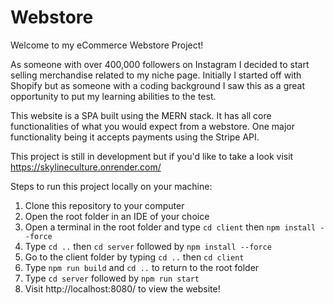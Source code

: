 # Webstore

Welcome to my eCommerce Webstore Project! 

As someone with over 400,000 followers on Instagram I decided to start selling merchandise related to my niche page. Initially I started off with Shopify but as someone with a coding background I saw this as a great opportunity to put my learning abilities to the test.

This website is a SPA built using the MERN stack. It has all core functionalities of what you would expect from a webstore. One major functionality being it accepts payments using the Stripe API.

This project is still in development but if you'd like to take a look visit https://skylineculture.onrender.com/

Steps to run this project locally on your machine:
1. Clone this repository to your computer
2. Open the root folder in an IDE of your choice
3. Open a terminal in the root folder and type `cd client` then `npm install --force`
4. Type `cd ..` then `cd server`  followed by `npm install --force`
4. Go to the client folder by typing `cd ..` then `cd client`  
5. Type `npm run build` and `cd ..` to return to the root folder
5. Type `cd server` followed by `npm run start`
6. Visit http://localhost:8080/ to view the website!
